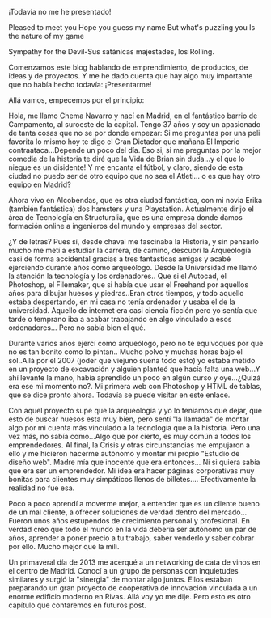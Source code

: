 ¡Todavía no me he presentado!

Pleased to meet you
Hope you guess my name
But what's puzzling you
Is the nature of my game

Sympathy for the Devil-Sus satánicas majestades, los Rolling.

Comenzamos este blog hablando de emprendimiento,  de productos, de ideas  y de proyectos. Y me he dado cuenta que hay algo muy importante que no había hecho todavía: ¡Presentarme!

Allá vamos, empecemos por el principio:

Hola, me llamo Chema Navarro y  nací en Madrid, en el fantástico barrio de Campamento, al suroeste de la capital. Tengo 37 años y soy un apasionado de tanta cosas que no se por donde empezar: Si me preguntas por una peli favorita lo mismo hoy te digo el Gran Dictador que mañana El Imperio contraataca...Depende un poco del día.  Eso si, si me preguntas por la mejor comedia de la historia te diré que la Vida de Brian sin duda...y el que lo niegue es un disidente! Y me encanta el fútbol, y claro, siendo de esta ciudad no puedo ser de otro equipo que no sea el Atleti... o es que hay otro equipo en Madrid?

Ahora vivo en Alcobendas, que es otra ciudad fantástica, con mi novia Erika (también fantástica) dos hamsters y una Playstation. Actualmente dirijo el área de Tecnología en Structuralia, que es una empresa donde damos formación online a ingenieros del  mundo y empresas del sector.

¿Y de letras?
Pues sí, desde chaval me fascinaba la Historia, y sin pensarlo mucho me metí a estudiar la carrera, de camino, descubrí la Arqueología casi de forma accidental gracias a tres fantásticas amigas y acabé ejerciendo durante años como arqueólogo. Desde la Universidad me llamó la atención la tecnología y los ordenadores.. Que si el Autocad, el Photoshop, el Filemaker, que si había que usar el Freehand por aquellos años para dibujar huesos y piedras..Eran otros tiempos, y todo aquello estaba despertando, en mi casa no tenía ordenador y usaba el de la universidad. Aquello de internet era  casi ciencia ficción  pero yo sentía que tarde o temprano iba a acabar trabajando en algo vinculado a esos ordenadores... Pero no sabía bien el qué.

Durante varios años ejercí como arqueólogo, pero no te equivoques por que no es tan bonito como lo pintan.. Mucho polvo y muchas horas bajo el sol..Allá por el 2007 (joder que viejuno suena todo esto) yo estaba metido en un proyecto de excavación y alguien planteó que hacía falta una web...Y ahí levante la mano, había aprendido un poco en algún curso y oye...¿Quizá era ese mi momento no?. Mi primera web con Photoshop y HTML de tablas, que se dice pronto ahora.  Todavía se puede visitar en este enlace.

Con aquel proyecto supe que la arqueología y yo lo teníamos que dejar, que esto de buscar huesos esta muy bien, pero sentí "la llamada" de montar algo por mi cuenta más vinculado a la tecnología que a la historia. Pero una vez más, no sabía como...Algo que por cierto, es muy común a todos los emprendedores. Al final, la Crisis y otras circunstancias me empujaron a ello y me hicieron hacerme autónomo y montar mi propio  "Estudio de diseño web".  Madre mía que inocente que era entonces... Ni si quiera sabía que era ser un emprendedor. Mi idea era hacer páginas corporativas muy bonitas para clientes muy simpáticos llenos de billetes.... Efectivamente la realidad no fue esa.

Poco a poco aprendí  a moverme mejor, a entender que es un cliente bueno de un mal cliente, a ofrecer soluciones de verdad dentro del mercado... Fueron unos años estupendos de crecimiento personal y profesional. En verdad creo que todo el mundo en la vida debería ser autónomo un par de años, aprender a poner precio a tu trabajo, saber venderlo y saber cobrar por ello. Mucho mejor que la mili.

Un primaveral día de 2013 me acerqué a un networking de cata de vinos en el centro de Madrid. Conocí a un grupo de personas con inquietudes similares y surgió la "sinergia" de montar algo juntos. Ellos estaban preparando un gran proyecto de cooperativa de innovación vinculada a un enorme edificio moderno en Rivas. Allá voy yo me dije. Pero esto es otro capítulo que contaremos en futuros post.
